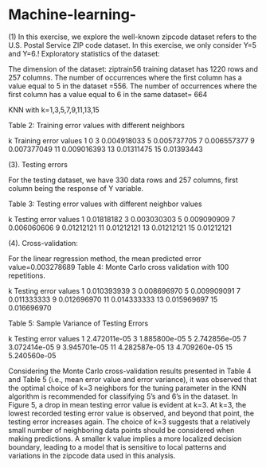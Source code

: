 # Machine-learning-
(1)	In this exercise, we explore the well-known zipcode dataset refers to the U.S. Postal Service ZIP code dataset. In this exercise, we only consider Y=5 and Y=6.!
Exploratory statistics of the dataset:

The dimension of the dataset: ziptrain56 training dataset has 1220 rows and 257 columns.
The number of occurrences where the first column has a value equal to 5 in the dataset =556.
The number of occurrences where the first column has a value equal to 6 in the same dataset= 664

KNN with k=1,3,5,7,9,11,13,15

Table 2: Training error values with different neighbors

k	Training error values
1	0
3	0.004918033
5	0.005737705
7	0.006557377
9	0.007377049
11	0.009016393
13	0.01311475
15	0.01393443

(3). Testing errors

For the testing dataset, we have 330 data rows and 257 columns, first column being the response of Y variable. 

Table 3: Testing error values with different neighbor values

k	Testing error values
1	0.01818182
3	0.003030303
5	0.009090909
7	0.006060606
9	0.01212121
11	0.01212121
13	0.01212121
15	0.01212121

(4). Cross-validation:

For the linear regression method, the mean predicted error value=0.003278689
Table 4: Monte Carlo cross validation with 100 repetitions.

k	Testing error values 
1	0.010393939
3	0.008696970
5	0.009909091
7	0.011333333
9	0.012696970
11	0.014333333
13	0.015969697
15	0.016696970

Table 5: Sample Variance of Testing Errors 

k	Testing error values 
1	2.472011e-05
3	1.885800e-05
5	2.742856e-05
7	3.072414e-05
9	3.945701e-05
11	4.282587e-05
13	4.709260e-05
15	5.240560e-05

Considering the Monte Carlo cross-validation results presented in Table 4 and Table 5 (i.e., mean error value and error variance), 
it was observed that the optimal choice of k=3 neighbors for the tuning parameter in the KNN algorithm is recommended for classifying 5’s and 6’s in the dataset. 
In Figure 5, a drop in mean testing error value is evident at k=3. At k=3, the lowest recorded testing error value is observed, and beyond that point, the testing error increases again. 
The choice of k=3 suggests that a relatively small number of neighboring data points should be considered when making predictions. 
A smaller k value implies a more localized decision boundary, leading to a model that is sensitive to local patterns and variations in the zipcode data used in this analysis.



